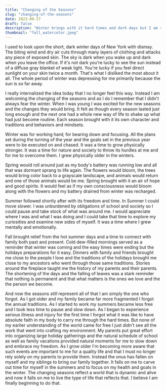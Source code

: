 ```yaml
---
title: "Changing of the Seasons"
slug: "changing-of-the-seasons"
date: 2023-09-27
draft: false
description: "Winter brings with it hard times and dark days but I am remembering what it means to find beauty in every season and what type of life allows me to do that."
thumbnail: "fall_watercolor.jpeg"
---
```


I used to look upon the short, dark winter days of New York with dismay. The biting wind and dry air cuts through many layers of clothing and attacks any piece of exposed skin. The sky is dark when you wake up and dark when you leave the office. If it's not dark you're lucky to see the sun instead of a diffuse gray blanket of weak light. You're lucky if you feel direct sunlight on your skin twice a month. That's what I disliked the most about it all. The whole period of winter was depressing for me primarily because the sun is so far away. 

I really internalized the idea today that I no longer feel this way. Instead I am welcoming the changing of the seasons and as I do I remember that I didn't always fear the winter. When I was young I was excited for the new seasons and the changes they would bring. It felt as though every season lasted just long enough and the next one had a whole new way of life to shake up what had just become routine. Each season brought with it its own character and traditions and behaviors and mindsets. 

Winter was for working hard; for bearing down and focusing. All the plans set during the turning of the year and the goals set in the previous year were to be executed on and chased. It was a time to grow physically stronger. It was a time for nature and society to throw its hurdles at me and for me to overcome them. I grew physically older in the winters.

Spring would roll around just as my body's battery was running low and all that was dormant sprang to life again. The flowers would bloom, the trees would bring color back to a grayscale landscape, and animals would return and one of those animals would be me. Spring brought with it an air of hope and good spirits. It would feel as if my own consciousness would bloom along with the flowers and my battery drained from winter was recharged.

Summer followed shortly after with its freedom and time. In Summer I could move slower. I was unburdened by obligations of school and society so I could pause and take stock of what was around me. I would appreciate where I was and what I was doing and I could take that time to explore my curiosities and examine new sides of myself. It was a time where I grew mentally and emotionally.

Fall brought relief from the hot summer days and a time to connect with family both past and present. Cold dew-filled mornings served as a reminder that winter was coming and the easy times were ending but the holidays preparations for it easy. Dinners with family and friends brought me close to the people I love and the traditions of the holidays brought me close to my ancestors who went through those same traditions. Stories around the fireplace taught me the history of my parents and their parents. The shortening of the days and the falling of leaves was a stark reminder that nothing is permanent and that what matters is the ones we love and the the person we become. 

And now the seasons *still* represent all of that I am simply the one who forgot. As I got older and my family became far more fragmented I forgot the annual traditions. As I started to work my summers became less free and I took less time to pause and slow down. As I began to experience serious illness and injury for the first time I forgot what it was like to have absolute faith in my body to carry me through the hard times. But none of my earlier understanding of the world came for free I just didn't see all the work that went into crafting my environment. My parents put great effort into organizing large holiday gatherings and the natural schedule of school as well as family vacations provided natural moments for me to slow down and embrace my freedom. As I grow older I'm becoming more aware that such events are important to me for a quality life and that I must no longer rely solely on my parents to provide them. Instead the onus has fallen on myself and my siblings to bring our family together. It falls on me to carve out time for myself in the summers and to focus on my health and goals in the winter. The changing seasons reflect a world that is dynamic and alive and now it falls on me to live the type of life that reflects that. I believe I am finally beginning to do that.
